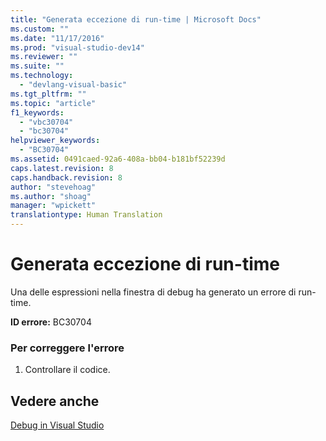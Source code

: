 ```yaml
---
title: "Generata eccezione di run-time | Microsoft Docs"
ms.custom: ""
ms.date: "11/17/2016"
ms.prod: "visual-studio-dev14"
ms.reviewer: ""
ms.suite: ""
ms.technology: 
  - "devlang-visual-basic"
ms.tgt_pltfrm: ""
ms.topic: "article"
f1_keywords: 
  - "vbc30704"
  - "bc30704"
helpviewer_keywords: 
  - "BC30704"
ms.assetid: 0491caed-92a6-408a-bb04-b181bf52239d
caps.latest.revision: 8
caps.handback.revision: 8
author: "stevehoag"
ms.author: "shoag"
manager: "wpickett"
translationtype: Human Translation
---
```

# Generata eccezione di run-time
Una delle espressioni nella finestra di debug ha generato un errore di run\-time.  
  
 **ID errore:** BC30704  
  
### Per correggere l'errore  
  
1.  Controllare il codice.  
  
## Vedere anche  
 [Debug in Visual Studio](/visual-studio/debugger/debugging-in-visual-studio)